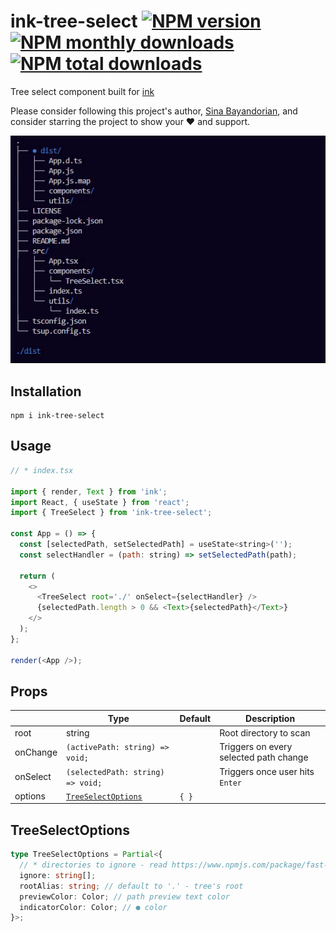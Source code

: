 # ink-tree-select [![NPM version](https://img.shields.io/npm/v/ink-tree-select.svg?style=flat)](https://www.npmjs.com/package/ink-tree-select) [![NPM monthly downloads](https://img.shields.io/npm/dm/ink-tree-select.svg?style=flat)](https://npmjs.org/package/ink-tree-select) [![NPM total downloads](https://img.shields.io/npm/dt/ink-tree-select.svg?style=flat)](https://npmjs.org/package/ink-tree-select)

Tree select component built for [ink](https://www.npmjs.com/package/ink)

Please consider following this project's author, [Sina Bayandorian](https://github.com/sina-byn), and consider starring the project to show your :heart: and support.

![Demo GIF](assets/demo.gif)

## Installation

```shell
npm i ink-tree-select
```

## Usage

```js
// * index.tsx

import { render, Text } from 'ink';
import React, { useState } from 'react';
import { TreeSelect } from 'ink-tree-select';

const App = () => {
  const [selectedPath, setSelectedPath] = useState<string>('');
  const selectHandler = (path: string) => setSelectedPath(path);

  return (
    <>
      <TreeSelect root='./' onSelect={selectHandler} />
      {selectedPath.length > 0 && <Text>{selectedPath}</Text>}
    </>
  );
};

render(<App />);
```

## Props

|          |                    Type                     | Default |              Description               |
|----------|---------------------------------------------|---------|----------------------------------------|
|   root   |                   string                    |         |         Root directory to scan         |
| onChange |       `(activePath: string) => void;`       |         | Triggers on every selected path change |
| onSelect |      `(selectedPath: string) => void;`      |         |    Triggers once user hits `Enter`     |
| options  | [`TreeSelectOptions`](#treeselectoptions) |  `{ }`  |                                        |

## TreeSelectOptions

```ts
type TreeSelectOptions = Partial<{
  // * directories to ignore - read https://www.npmjs.com/package/fast-glob#ignore
  ignore: string[];
  rootAlias: string; // default to '.' - tree's root
  previewColor: Color; // path preview text color
  indicatorColor: Color; // ● color
}>;
```